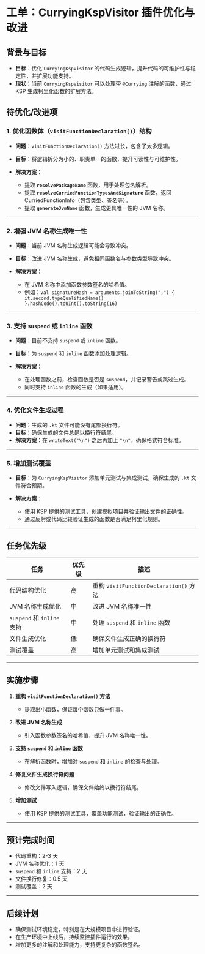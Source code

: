 # **工单：CurryingKspVisitor 插件优化与改进**

## **背景与目标**

* **目标**：优化 `CurryingKspVisitor` 的代码生成逻辑，提升代码的可维护性与稳定性，并扩展功能支持。
* **现状**：当前 `CurryingKspVisitor` 可以处理带 `@Currying` 注解的函数，通过 KSP 生成柯里化函数的扩展方法。

## **待优化/改进项**

### 1. **优化函数体（`visitFunctionDeclaration()`）结构**

* **问题**：`visitFunctionDeclaration()` 方法过长，包含了太多逻辑。
* **目标**：将逻辑拆分为小的、职责单一的函数，提升可读性与可维护性。
* **解决方案**：

  * 提取 **`resolvePackageName`** 函数，用于处理包名解析。
  * 提取 **`resolveCurriedFunctionTypesAndSignature`** 函数，返回 CurriedFunctionInfo（包含类型、签名等）。
  * 提取 **`generateJvmName`** 函数，生成更具唯一性的 JVM 名称。

---

### 2. **增强 JVM 名称生成唯一性**

* **问题**：当前 JVM 名称生成逻辑可能会导致冲突。
* **目标**：改进 JVM 名称生成，避免相同函数名与参数类型导致冲突。
* **解决方案**：

  * 在 JVM 名称中添加函数参数签名的哈希值。
  * 例如：`val signatureHash = arguments.joinToString(",") { it.second.typeQualifiedName() }.hashCode().toUInt().toString(16)`

---

### 3. **支持 `suspend` 或 `inline` 函数**

* **问题**：目前不支持 `suspend` 或 `inline` 函数。
* **目标**：为 `suspend` 和 `inline` 函数添加处理逻辑。
* **解决方案**：

  * 在处理函数之前，检查函数是否是 `suspend`，并记录警告或跳过生成。
  * 同时支持 `inline` 函数的生成（如果适用）。

---

### 4. **优化文件生成过程**

* **问题**：生成的 `.kt` 文件可能没有尾部换行符。
* **目标**：确保生成的文件总是以换行符结尾。
* **解决方案**：在 `writeText("\n")` 之后再加上 `"\n"`，确保格式符合标准。

---

### 5. **增加测试覆盖**

* **目标**：为 `CurryingKspVisitor` 添加单元测试与集成测试，确保生成的 `.kt` 文件符合预期。
* **解决方案**：

  * 使用 KSP 提供的测试工具，创建模拟项目并验证输出文件的正确性。
  * 通过反射或代码比较验证生成的函数是否满足柯里化规则。

---

## **任务优先级**

| 任务                      | 优先级 | 描述                                 |
| ----------------------- | --- | ---------------------------------- |
| 代码结构优化                  | 高   | 重构 `visitFunctionDeclaration()` 方法 |
| JVM 名称生成优化              | 中   | 改进 JVM 名称唯一性                       |
| `suspend` 和 `inline` 支持 | 中   | 处理 `suspend` 和 `inline` 函数         |
| 文件生成优化                  | 低   | 确保文件生成正确的换行符                       |
| 测试覆盖                    | 高   | 增加单元测试和集成测试                        |

---

## **实施步骤**

1. **重构 `visitFunctionDeclaration()` 方法**

   * 提取出小函数，保证每个函数只做一件事。
2. **改进 JVM 名称生成**

   * 引入函数参数签名的哈希值，提升 JVM 名称唯一性。
3. **支持 `suspend` 和 `inline` 函数**

   * 在解析函数时，增加对 `suspend` 和 `inline` 的检查与处理。
4. **修复文件生成换行符问题**

   * 修改文件写入逻辑，确保文件始终以换行符结尾。
5. **增加测试**

   * 使用 KSP 提供的测试工具，覆盖功能测试，验证输出的正确性。

---

## **预计完成时间**

* 代码重构：2-3 天
* JVM 名称优化：1 天
* `suspend` 和 `inline` 支持：2 天
* 文件换行修复：0.5 天
* 测试覆盖：2 天

---

## **后续计划**

* 确保测试环境稳定，特别是在大规模项目中进行验证。
* 在生产环境中上线后，持续监控插件运行的效果。
* 增加更多的注解和处理能力，支持更复杂的函数签名。
